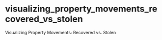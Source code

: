 # visualizing_property_movements_recovered_vs_stolen
Visualizing Property Movements: Recovered vs. Stolen

